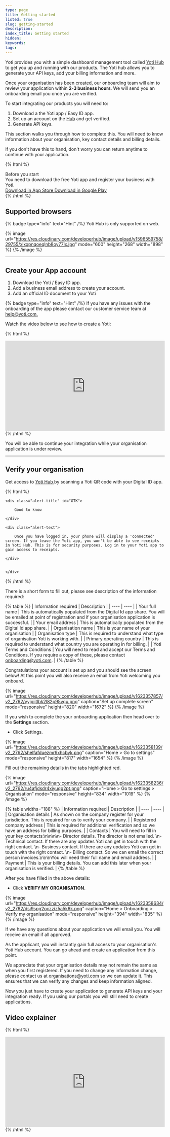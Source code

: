 ```yaml
---
type: page
title: Getting started
listed: true
slug: getting-started
description: 
index_title: Getting started
hidden: 
keywords: 
tags: 
---
```


Yoti provides you with a simple dashboard management  tool called [Yoti Hub ](https://hub.yoti.com/login)to get you up and running with our products. The Yoti hub allows you to generate your API keys, add your billing information and more. 

Once your organisation has been created, our onboarding team will aim to review your application within **2-3 business hours**. We will send you an onboarding email you once you are verified. 

To start integrating our products you will need to:

1. Download a the Yoti app / Easy ID app.
2. Set up an account on the [Hub](https://hub.yoti.com/login-organisations) and get verified.
3. Generate API keys.

This section walks you through how to complete this. You will need to know information about your organisation, key contact details and billing details. 

If you don't have this to hand, don't worry you can return anytime to continue with your application. 

{% html %}
<div class="alert-BYS">
   <div class="alert-title" id="BYS">
      Before you start
   </div>
   <div class="alert-text" >
      You need to download the free Yoti app and register your business with Yoti.
   </div>
   <div class="alert-links"> 
      <a href="https://apps.apple.com/gb/app/yoti-your-digital-identity/id983980808"> Download in App Store </a>
      <a href="https://play.google.com/store/apps/details?id=com.yoti.mobile.android.live&hl=en_GB"> Download in Google Play </a> 
   </div>
</div>
{% /html %}

## Supported browsers

{% badge type="info" text="Hint" /%} Yoti Hub is only supported on web.

{% image url="https://res.cloudinary.com/developerhub/image/upload/v1596559758/29755/xlxxpnqoeqlnb8oy77lx.jpg" mode="600" height="268" width="898" %}
{% /image %}

---

## Create your App account

1. Download the Yoti / Easy ID app.
2. Add a business email address to create your account.
3. Add an official ID document to your Yoti

{% badge type="info" text="Hint" /%} If you have any issues with the onboarding of the app please contact our customer service team at [help@yoti.com.](mailto:help@yoti.com)

Watch the video below to see how to create a Yoti:

{% html %}
<div style="padding:56.25% 0 0 0;position:relative;"><iframe src="https://player.vimeo.com/video/647397490?h=b0dc9f955b&amp;badge=0&amp;autopause=0&amp;player_id=0&amp;app_id=58479" frameborder="0" allow="autoplay; fullscreen; picture-in-picture" allowfullscreen style="position:absolute;top:0;left:0;width:100%;height:100%;" title="Setting up your Yoti digital ID"></iframe></div><script src="https://player.vimeo.com/api/player.js"></script>
{% /html %}

You will be able to continue your integration while your organisation application is under review. 

---

## Verify your organisation

Get access to [Yoti Hub ](https://hub.yoti.com/login)by scanning a Yoti QR code with your Digital ID app.

{% html %}
<div class="alert-GTK">

    <div class="alert-title" id="GTK">

        Good to know

    </div>

    <div class="alert-text">

        Once you have logged in, your phone will display a 'connected' screen. If you leave the Yoti app, you won't be able to see receipts in Yoti Hub. This is for security purposes. Log in to your Yoti app to gain access to receipts.

    </div>


    </div>

</div>
{% /html %}

There is a short form to fill out, please see description of the information required:

{% table %}
| Information required | Description | 
| ---- | ---- | 
| Your full name | This is automatically populated from the Digital Id app share.  You will be emailed at point of registration and if your organisation application is successful. | 
| Your email address | This is automatically populated from the Digital Id app share. | 
| Organisation name | This is your name of your organisation | 
| Organisation type | This is required to understand what type of organisation Yoti is working with. | 
| Primary operating country | This is required to understand what country you are operating in for billing. | 
| Yoti Terms and Conditions | You will need to read and accept our Terms and Conditions. If you require a copy of these, please contact [onboarding@yoti.com](mailto:onboarding@yoti.com). | 
{% /table %}

Congratulations your account is set up and you should see the screen below! At this point you will also receive an email from Yoti welcoming you onboard.

{% image url="https://res.cloudinary.com/developerhub/image/upload/v1623357857/v2_2762/yyjgijtlbk2l82p95vgu.png" caption="Set up complete screen" mode="responsive" height="820" width="1672" %}
{% /image %}

If you wish to complete the your onboarding application then head over to the **Settings** section.

- Click Settings.

{% image url="https://res.cloudinary.com/developerhub/image/upload/v1623358139/v2_2762/shelfafduezmr9xhcbyk.png" caption="Home &gt; Go to settings" mode="responsive" height="817" width="1654" %}
{% /image %}

Fill out the remaining details in the tabs highlighted red.

{% image url="https://res.cloudinary.com/developerhub/image/upload/v1623358236/v2_2762/ru4afjdsdr4xiyuqg2pt.png" caption="Home &gt; Go to settings &gt; Organisation" mode="responsive" height="834" width="1019" %}
{% /image %}

{% table widths="188" %}
| Information required | Description | 
| ---- | ---- | 
| Organisation details | As shown on the company register for your jurisdiction. This is required for us to verify your company. | 
| Registered company address | This is required for additional verification and so we have an address for billing purposes. | 
| Contacts | You will need to fill in your key contacts:\n\n\n\n- Director details. The director is not emailed. \n- Technical contact. If there are any updates Yoti can get in touch with the right contact. \n- Business contact. If there are any updates Yoti can get in touch with the right contact. \n- Billing contact. So we can email the correct person invoices.\n\n\nYou will need their full name and email address. | 
| Payment | This is your billing details. You can add this later when your organisation is verified. | 
{% /table %}

After you have filled in the above details:

- Click **VERIFY MY ORGANISATION.**

{% image url="https://res.cloudinary.com/developerhub/image/upload/v1623358634/v2_2762/dsi9spg2oczziz5a5k6k.png" caption="Home &gt; Onboarding &gt; Verify my organisation" mode="responsive" height="394" width="835" %}
{% /image %}

If we have any questions about your application we will email you. You will receive an email if all approved. 

As the applicant, you will instantly gain full access to your organisation's Yoti Hub account. You can go ahead and create an application from this point.

We appreciate that your organisation details may not remain the same as when you first registered. If you need to change any information change, please contact us at [organisations@yoti.com](mailto:organisations@yoti.com) so we can update it. This ensures that we can verify any changes and keep information aligned.

Now you just have to create your application to generate API keys and your integration ready. If you using our portals you will still need to create applications.

## Video explainer

{% html %}
<div style="padding:56.25% 0 0 0;position:relative;"><iframe src="https://player.vimeo.com/video/647419576?h=31563b1366&amp;badge=0&amp;autopause=0&amp;player_id=0&amp;app_id=58479" frameborder="0" allow="autoplay; fullscreen; picture-in-picture" allowfullscreen style="position:absolute;top:0;left:0;width:100%;height:100%;" title="Getting started in the Yoti Business Hub.mp4"></iframe></div><script src="https://player.vimeo.com/api/player.js"></script>
{% /html %}
